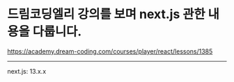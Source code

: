 # 드림코딩엘리 강의를 보며 next.js 관한 내용을 다룹니다.
https://academy.dream-coding.com/courses/player/react/lessons/1385

<hr>
next.js: 13.x.x
